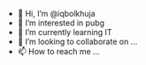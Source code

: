 - 👋 Hi, I’m @iqbolkhuja
- 👀 I’m interested in pubg
- 🌱 I’m currently learning IT
- 💞️ I’m looking to collaborate on ...
- 📫 How to reach me ...

<!---
iqbolkhuja2009/iqbolkhuja2009 is a ✨ special ✨ repository because its `README.md` (this file) appears on your GitHub profile.
You can click the Preview link to take a look at your changes.
--->
